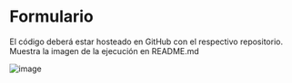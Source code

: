# Formulario

El código deberá estar hosteado en GitHub con el respectivo repositorio. Muestra la imagen de la ejecución en README.md

![image](https://github.com/AnibalSpike/Formulario/assets/168206608/65c36868-877d-4a00-b0f4-9132a55cce61)
